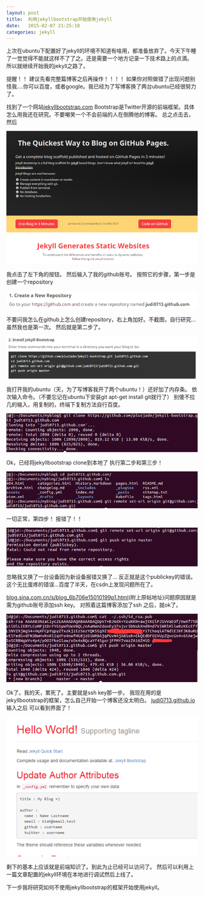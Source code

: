 ```yaml
---
layout: post
title:  利用jekyllbootstrap开始使用jekyll
date:   2015-02-07 ‏‎21:25:18
categories: jekyll
---
```

上次在ubuntu下配置好了jekyll的环境不知道有啥用，都准备放弃了。今天下午睡了一觉觉得不能就这样不了了之。还是需要一个地方记录一下技术路上的点滴。
所以就继续开始我的jekyll之路了。

提醒！！
建议先看完整篇博客之后再操作！！！！
如果你对照做错了出现问题别怪我….你可以百度，或者google。我已经为了写博客换了两台ubuntu已经很努力了。

找到了一个网站[jekyllbootstrap.com](http://jekyllbootstrap.com/)
Bootstrap是Twitter开源的前端框架。具体怎么用我还在研究。不要嘲笑一个不会前端的人在倒腾他的博客。
总之点击去，然后

![use-jekyllbootstrap-1](/images/use-jekyllbootstrap/use-jekyllbootstrap-1.png)

我点击了左下角的按钮。
然后输入了我的github账号。
按照它的步骤，第一步是创建一个repository

![use-jekyllbootstrap-2](/images/use-jekyllbootstrap/use-jekyllbootstrap-2.png)

不要问我怎么在github上怎么创建repository，右上角加好。不截图，自行研究…虽然我也是第一次。
然后就是第二步了。

![use-jekyllbootstrap-3](/images/use-jekyllbootstrap/use-jekyllbootstrap-3.png)

我打开我的ubuntu（天，为了写博客我开了两个ubuntu！）还好加了内存条。
依次输入命令。（不要忘记在ubuntu下安装git apt-get install git就行了）
别傻不拉几的输入，用复制的，终端下复制方法自行百度。

![use-jekyllbootstrap-4](/images/use-jekyllbootstrap/use-jekyllbootstrap-4.png)

Ok，已经将jekyllbootstrap clone到本地了
执行第二步和第三步！

![use-jekyllbootstrap-5](/images/use-jekyllbootstrap/use-jekyllbootstrap-5.png)

一切正常，第四步！
报错了！！

![use-jekyllbootstrap-6](/images/use-jekyllbootstrap/use-jekyllbootstrap-6.png)

忽略我又换了一台设备因为新设备报错又换了…
反正就是这个publickey的错误。
这个无比蛋疼的错误…百度了半天，在csdn上发现问题所在了。

[blog.sina.com.cn/s/blog_6b706e15010199p1.html](http://blog.sina.com.cn/s/blog_6b706e15010199p1.html/)(附上原帖地址)问题原因就是需为github账号添加ssh key。
对照着这篇博客添加了ssh 之后，就ok了。

![use-jekyllbootstrap-7](/images/use-jekyllbootstrap/use-jekyllbootstrap-7.png)

Ok了。我的天，累死了。主要就是ssh key那一步。
我现在用的是jekyllbootstrap的框架，怎么自己开始一个博客还没太明白。
[judi0713.github.io](http://judi0713.github.io/)输入之后 可以看到界面了！

![use-jekyllbootstrap-8](/images/use-jekyllbootstrap/use-jekyllbootstrap-8.png)

剩下的基本上应该就是前端知识了。到此为止已经可以访问了。
然后可以利用上一篇文章配置的jekyll环境在本地进行调试然后上线了。

下一步我将研究如何不使用jekyllbootstrap的框架开始使用jekyll。
